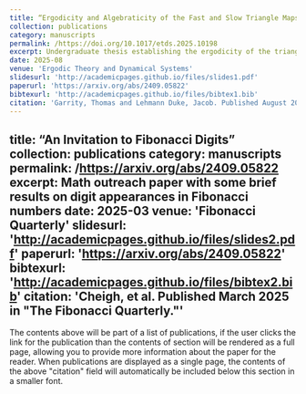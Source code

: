 ```yaml
---
title: “Ergodicity and Algebraticity of the Fast and Slow Triangle Maps”
collection: publications
category: manuscripts
permalink: /https://doi.org/10.1017/etds.2025.10198
excerpt: Undergraduate thesis establishing the ergodicity of the triangle map
date: 2025-08
venue: 'Ergodic Theory and Dynamical Systems'
slidesurl: 'http://academicpages.github.io/files/slides1.pdf'
paperurl: 'https://arxiv.org/abs/2409.05822'
bibtexurl: 'http://academicpages.github.io/files/bibtex1.bib'
citation: 'Garrity, Thomas and Lehmann Duke, Jacob. Published August 2025 in “Ergodic Theory and Dynamical Systems.”' 
---
```

title: “An Invitation to Fibonacci Digits”
collection: publications
category: manuscripts
permalink: /https://arxiv.org/abs/2409.05822
excerpt: Math outreach paper with some brief results on digit appearances in Fibonacci numbers
date: 2025-03
venue: 'Fibonacci Quarterly'
slidesurl: 'http://academicpages.github.io/files/slides2.pdf'
paperurl: 'https://arxiv.org/abs/2409.05822'
bibtexurl: 'http://academicpages.github.io/files/bibtex2.bib'
citation: 'Cheigh, et al. Published March 2025 in "The Fibonacci Quarterly."' 
---
The contents above will be part of a list of publications, if the user clicks the link for the publication than the contents of section will be rendered as a full page, allowing you to provide more information about the paper for the reader. When publications are displayed as a single page, the contents of the above "citation" field will automatically be included below this section in a smaller font.
